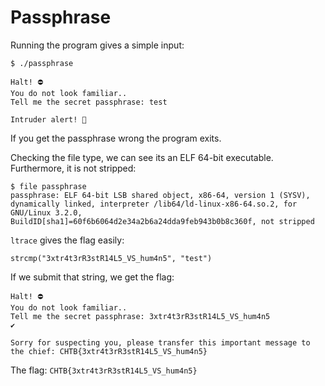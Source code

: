 # Passphrase
Running the program gives a simple input:
```bash=
$ ./passphrase

Halt! ⛔
You do not look familiar..
Tell me the secret passphrase: test

Intruder alert! 🚨
```

If you get the passphrase wrong the program exits.

Checking the file type, we can see its an ELF 64-bit executable. Furthermore, it is not stripped:
```bash=
$ file passphrase
passphrase: ELF 64-bit LSB shared object, x86-64, version 1 (SYSV), dynamically linked, interpreter /lib64/ld-linux-x86-64.so.2, for GNU/Linux 3.2.0, BuildID[sha1]=60f6b6064d2e34a2b6a24dda9feb943b0b8c360f, not stripped
```

 `ltrace`  gives the flag  easily:
```bash=
strcmp("3xtr4t3rR3stR14L5_VS_hum4n5", "test")                           
```

If we submit that string, we get the flag:
```bash=
Halt! ⛔
You do not look familiar..
Tell me the secret passphrase: 3xtr4t3rR3stR14L5_VS_hum4n5
✔

Sorry for suspecting you, please transfer this important message to the chief: CHTB{3xtr4t3rR3stR14L5_VS_hum4n5}
```

The flag: `CHTB{3xtr4t3rR3stR14L5_VS_hum4n5}`

